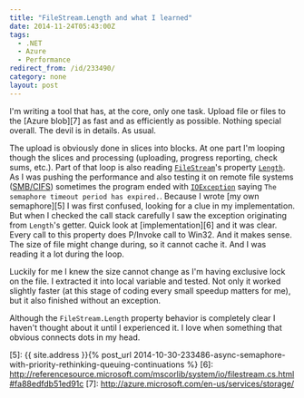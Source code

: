 ```yaml
---
title: "FileStream.Length and what I learned"
date: 2014-11-24T05:43:00Z
tags:
  - .NET
  - Azure
  - Performance
redirect_from: /id/233490/
category: none
layout: post
---
```

I'm writing a tool that has, at the core, only one task. Upload file or files to the [Azure blob][7] as fast and as efficiently as possible. Nothing special overall. The devil is in details. As usual.

<!-- excerpt -->

The upload is obviously done in slices into blocks. At one part I'm looping though the slices and processing (uploading, progress reporting, check sums, etc.). Part of that loop is also reading [`FileStream`][1]'s property [`Length`][2]. As I was pushing the performance and also testing it on remote file systems ([SMB/CIFS][3]) sometimes the program ended with [`IOException`][4] saying `The semaphore timeout period has expired.`. Because I wrote [my own semaphore][5] I was first confused, looking for a clue in my implementation. But when I checked the call stack carefully I saw the exception originating from `Length`'s getter. Quick look at [implementation][6] and it was clear. Every call to this property does P/Invoke call to Win32. And it makes sense. The size of file might change during, so it cannot cache it. And I was reading it a lot during the loop.

Luckily for me I knew the size cannot change as I'm having exclusive lock on the file. I extracted it into local variable and tested. Not only it worked slightly faster (at this stage of coding every small speedup matters for me), but it also finished without an exception.

Although the `FileStream.Length` property behavior is completely clear I haven't thought about it until I experienced it. I love when something that obvious connects dots in my head.  

[1]: http://msdn.microsoft.com/en-us/library/system.io.filestream%28v=vs.110%29.aspx
[2]: http://msdn.microsoft.com/en-us/library/system.io.filestream.length(v=vs.110).aspx
[3]: http://en.wikipedia.org/wiki/Server_Message_Block
[4]: http://msdn.microsoft.com/en-us/library/system.io.ioexception%28v=vs.110%29.aspx
[5]: {{ site.address }}{% post_url 2014-10-30-233486-async-semaphore-with-priority-rethinking-queuing-continuations %}
[6]: http://referencesource.microsoft.com/mscorlib/system/io/filestream.cs.html#fa88edfdb51ed91c
[7]: http://azure.microsoft.com/en-us/services/storage/